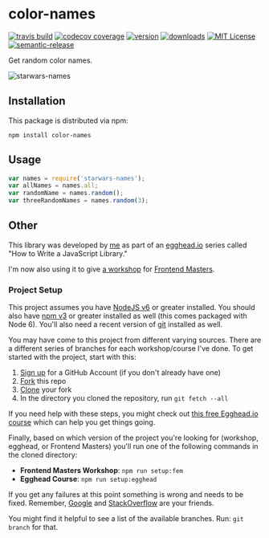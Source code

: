 # color-names

[![travis build](https://img.shields.io/mrkd/color-names.svg?style=flat-square)](https://travis-ci.org/mrkd/color-names) [![codecov coverage](https://img.shields.io/codecov/c/github/kentcdodds/starwars-names.svg?style=flat-square)](https://codecov.io/github/kentcdodds/starwars-names) [![version](https://img.shields.io/npm/v/starwars-names.svg?style=flat-square)](http://npm.im/starwars-names) [![downloads](https://img.shields.io/npm/dm/starwars-names.svg?style=flat-square)](http://npm-stat.com/charts.html?package=starwars-names&from=2015-08-01) [![MIT License](https://img.shields.io/npm/l/starwars-names.svg?style=flat-square)](http://opensource.org/licenses/MIT) [![semantic-release](https://img.shields.io/badge/%20%20%F0%9F%93%A6%F0%9F%9A%80-semantic--release-e10079.svg?style=flat-square)](https://github.com/semantic-release/semantic-release)

Get random color names.

![starwars-names](other/starwars-names.gif)

## Installation

This package is distributed via npm:

```
npm install color-names
```

## Usage

```javascript
var names = require('starwars-names');
var allNames = names.all;
var randomName = names.random();
var threeRandomNames = names.random(3);
```

## Other

This library was developed by [me](https://twitter.com/kentcdodds) as part of an [egghead.io](http://egghead.io/) series called "How to Write a JavaScript Library."

I'm now also using it to give [a workshop](http://kcd.im/fem-oss) for [Frontend Masters](https://frontendmasters.com).

### Project Setup

This project assumes you have [NodeJS v6](http://nodejs.org/) or greater installed. You should also have [npm v3](https://www.npmjs.com/) or greater installed as well (this comes packaged with Node 6). You'll also need a recent version of [git](https://git-scm.com/) installed as well.

You may have come to this project from different varying sources. There are a different series of branches for each workshop/course I've done. To get started with the project, start with this:

1. [Sign up](https://github.com/join) for a GitHub Account (if you don't already have one)
2. [Fork](https://help.github.com/articles/fork-a-repo/) this repo
3. [Clone](https://help.github.com/articles/cloning-a-repository/) your fork
4. In the directory you cloned the repository, run `git fetch --all`

If you need help with these steps, you might check out [this free Egghead.io course](http://kcd.im/pull-request) which can help you get things going.

Finally, based on which version of the project you're looking for (workshop, egghead, or Frontend Masters) you'll run one of the following commands in the cloned directory:

- **Frontend Masters Workshop**: `npm run setup:fem`
- **Egghead Course**: `npm run setup:egghead`

If you get any failures at this point something is wrong and needs to be fixed. Remember, [Google](https://google.com) and [StackOverflow](https://stackoverflow.com) are your friends.

You might find it helpful to see a list of the available branches. Run: `git branch` for that.
